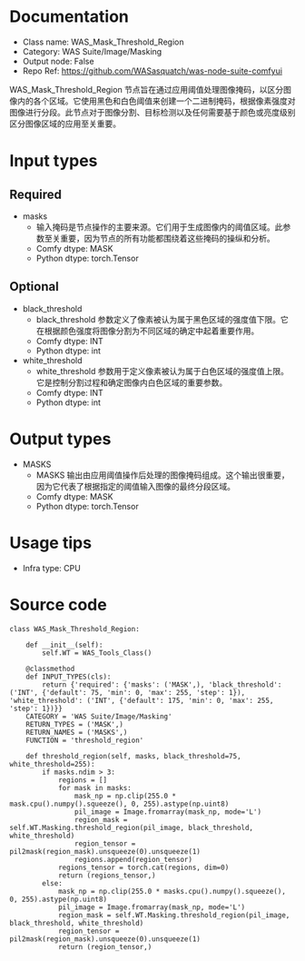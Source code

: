 # Documentation
- Class name: WAS_Mask_Threshold_Region
- Category: WAS Suite/Image/Masking
- Output node: False
- Repo Ref: https://github.com/WASasquatch/was-node-suite-comfyui

WAS_Mask_Threshold_Region 节点旨在通过应用阈值处理图像掩码，以区分图像内的各个区域。它使用黑色和白色阈值来创建一个二进制掩码，根据像素强度对图像进行分段。此节点对于图像分割、目标检测以及任何需要基于颜色或亮度级别区分图像区域的应用至关重要。

# Input types
## Required
- masks
    - 输入掩码是节点操作的主要来源。它们用于生成图像内的阈值区域。此参数至关重要，因为节点的所有功能都围绕着这些掩码的操纵和分析。
    - Comfy dtype: MASK
    - Python dtype: torch.Tensor
## Optional
- black_threshold
    - black_threshold 参数定义了像素被认为属于黑色区域的强度值下限。它在根据颜色强度将图像分割为不同区域的确定中起着重要作用。
    - Comfy dtype: INT
    - Python dtype: int
- white_threshold
    - white_threshold 参数用于定义像素被认为属于白色区域的强度值上限。它是控制分割过程和确定图像内白色区域的重要参数。
    - Comfy dtype: INT
    - Python dtype: int

# Output types
- MASKS
    - MASKS 输出由应用阈值操作后处理的图像掩码组成。这个输出很重要，因为它代表了根据指定的阈值输入图像的最终分段区域。
    - Comfy dtype: MASK
    - Python dtype: torch.Tensor

# Usage tips
- Infra type: CPU

# Source code
```
class WAS_Mask_Threshold_Region:

    def __init__(self):
        self.WT = WAS_Tools_Class()

    @classmethod
    def INPUT_TYPES(cls):
        return {'required': {'masks': ('MASK',), 'black_threshold': ('INT', {'default': 75, 'min': 0, 'max': 255, 'step': 1}), 'white_threshold': ('INT', {'default': 175, 'min': 0, 'max': 255, 'step': 1})}}
    CATEGORY = 'WAS Suite/Image/Masking'
    RETURN_TYPES = ('MASK',)
    RETURN_NAMES = ('MASKS',)
    FUNCTION = 'threshold_region'

    def threshold_region(self, masks, black_threshold=75, white_threshold=255):
        if masks.ndim > 3:
            regions = []
            for mask in masks:
                mask_np = np.clip(255.0 * mask.cpu().numpy().squeeze(), 0, 255).astype(np.uint8)
                pil_image = Image.fromarray(mask_np, mode='L')
                region_mask = self.WT.Masking.threshold_region(pil_image, black_threshold, white_threshold)
                region_tensor = pil2mask(region_mask).unsqueeze(0).unsqueeze(1)
                regions.append(region_tensor)
            regions_tensor = torch.cat(regions, dim=0)
            return (regions_tensor,)
        else:
            mask_np = np.clip(255.0 * masks.cpu().numpy().squeeze(), 0, 255).astype(np.uint8)
            pil_image = Image.fromarray(mask_np, mode='L')
            region_mask = self.WT.Masking.threshold_region(pil_image, black_threshold, white_threshold)
            region_tensor = pil2mask(region_mask).unsqueeze(0).unsqueeze(1)
            return (region_tensor,)
```